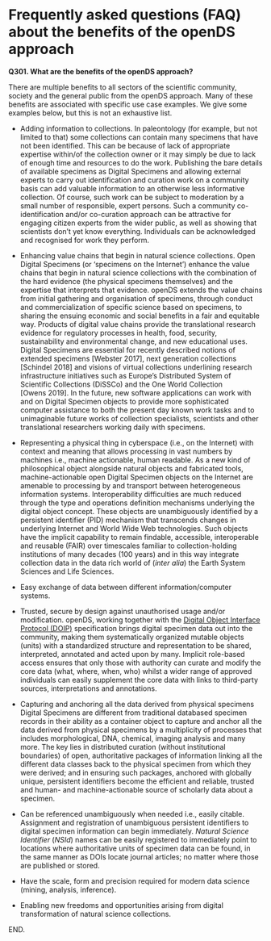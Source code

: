 # Frequently asked questions (FAQ) about the benefits of the openDS approach

**Q301. What are the benefits of the openDS approach?**

There are multiple benefits to all sectors of the scientific community, society and the general public from the openDS approach. Many of these benefits are associated with specific use case examples. We give some examples below, but this is not an exhaustive list.

- Adding information to collections.
In paleontology (for example, but not limited to that) some collections can contain many specimens that have not been identified. This can be because of lack of appropriate expertise within/of the collection owner or it may simply be due to lack of enough time and resources to do the work. Publishing the bare details of available specimens as Digital Specimens and allowing external experts to carry out identification and curation work on a community basis can add valuable information to an otherwise less informative collection. Of course, such work can be subject to moderation by a small number of responsible, expert persons. Such a community co-identification and/or co-curation approach can be attractive for engaging citizen experts from the wider public, as well as showing that scientists don’t yet know everything. Individuals can be acknowledged and recognised for work they perform.

- Enhancing value chains that begin in natural science collections.
Open Digital Specimens (or ‘specimens on the Internet’) enhance the value chains that begin in natural science collections with the combination of the hard evidence (the physical specimens themselves) and the expertise that interprets that evidence. openDS extends the value chains from initial gathering and organisation of specimens, through conduct and commercialization of specific science based on specimens, to sharing the ensuing economic and social benefits in a fair and equitable way. Products of digital value chains provide the translational research evidence for regulatory processes in health, food, security, sustainability and environmental change, and new educational uses. Digital Specimens are essential for recently described notions of extended specimens [Webster 2017], next generation collections [Schindel 2018] and visions of virtual collections underlining research infrastructure initiatives such as Europe’s Distributed System of Scientific Collections (DiSSCo) and the One World Collection [Owens 2019]. In the future, new software applications can work with and on Digital Specimen objects to provide more sophisticated computer assistance to both the present day known work tasks and to unimaginable future works of collection specialists, scientists and other translational researchers working daily with specimens.

- Representing a physical thing in cyberspace (i.e., on the Internet) with context and meaning that allows processing in vast numbers by machines i.e., machine actionable, human readable.
As a new kind of philosophical object alongside natural objects and fabricated tools, machine-actionable open Digital Specimen objects on the Internet are amenable to processing by and transport between heterogeneous information systems. Interoperability difficulties are much reduced through the type and operations definition mechanisms underlying the digital object concept. These objects are unambiguously identified by a persistent identifier (PID) mechanism that transcends changes in underlying Internet and World Wide Web technologies. Such objects have the implicit capability to remain findable, accessible, interoperable and reusable (FAIR) over timescales familiar to collection-holding institutions of many decades (100 years) and in this way integrate collection data in the data rich world of (*inter alia*) the Earth System Sciences and Life Sciences.

- Easy exchange of data between different information/computer systems.

- Trusted, secure by design against unauthorised usage and/or modification.
openDS, working together with the [Digital Object Interface Protocol (DOIP)](https://hdl.handle.net/0.DOIP/DOIPV2.0) specification brings digital specimen data out into the community, making them systematically organized mutable objects (units) with a standardized structure and representation to be shared, interpreted, annotated and acted upon by many. Implicit role-based access ensures that only those with authority can curate and modify the core data (what, where, when, who) whilst a wider range of approved individuals can easily supplement the core data with links to third-party sources, interpretations and annotations.

- Capturing and anchoring all the data derived from physical specimens
Digital Specimens are different from traditional databased specimen records in their ability as a container object to capture and anchor all the data derived from physical specimens by a multiplicity of processes that includes morphological, DNA, chemical, imaging analysis and many more. The key lies in distributed curation (without institutional boundaries) of open, authoritative packages of information linking all the different data classes back to the physical specimen from which they were derived; and in ensuring such packages, anchored with globally unique, persistent identifiers become the efficient and reliable, trusted and human- and machine-actionable source of scholarly data about a specimen. 

- Can be referenced unambiguously when needed i.e., easily citable.
Assignment and registration of unambiguous persistent identifiers to digital specimen information can begin immediately. *Natural Science Identifier* (*NSId*) names can be easily registered to immediately point to locations where authoritative units of specimen data can be found, in the same manner as DOIs locate journal articles; no matter where those are published or stored.

- Have the scale, form and precision required for modern data science (mining, analysis, inference).

- Enabling new freedoms and opportunities arising from digital transformation of natural science collections.


END.